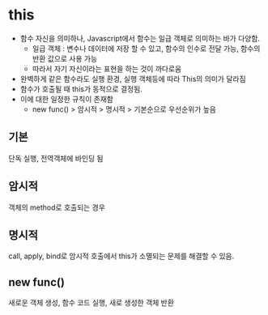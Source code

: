 # this

- 함수 자신을 의미하나, Javascript에서 함수는 일급 객체로 의미하는 바가 다양함.
  - 일급 객체 : 변수나 데이터에 저장 할 수 있고, 함수의 인수로 전달 가능, 함수의 반환 값으로 사용 가능
  - 따라서 자기 자신이라는 표현을 하는 것이 까다로움
- 완벽하게 같은 함수라도 실행 환경, 실행 객체등에 따라 This의 의미가 달라짐
- 함수가 호출될 때 this가 동적으로 결정됨.
- 이에 대한 일정한 규칙이 존재함
  - new func() > 암시적 > 명시적 > 기본순으로 우선순위가 높음





## 기본

단독 실행, 전역객체에 바인딩 됨





## 암시적

객체의 method로 호출되는 경우



## 명시적

call, apply, bind로 암시적 호출에서 this가 소멸되는 문제를 해결할 수 있음.



## new func()

새로운 객체 생성, 함수 코드 실행, 새로 생성한 객체 반환